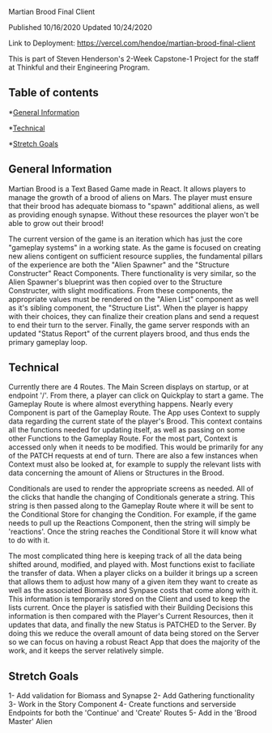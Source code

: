 Martian Brood Final Client

Published 10/16/2020
Updated 10/24/2020

Link to Deployment: https://vercel.com/hendoe/martian-brood-final-client

This is part of Steven Henderson's 2-Week Capstone-1 Project for the staff at Thinkful and their Engineering Program.

## Table of contents
*[General Information](#general-info)

*[Technical](#technical)

*[Stretch Goals](#stretch-goals)

## General Information
Martian Brood is a Text Based Game made in React. It allows players to manage the growth of a brood of aliens on Mars. The player must ensure that their brood has adequate biomass to "spawn" additional aliens, as well as providing enough synapse. Without these resources the player won't be able to grow out their brood!

The current version of the game is an iteration which has just the core "gameplay systems" in a working state. As the game is focused on creating new aliens contigent on sufficient resource supplies, the fundamental pillars of the experience are both the "Alien Spawner" and the "Structure Constructer" React Components. There functionality is very similar, so the Alien Spawner's blueprint was then copied over to the Structure Constructer, with slight modifications. From these components, the appropriate values must be rendered on the "Alien List" component as well as it's sibling component, the "Structure List". When the player is happy with their choices, they can finalize their creation plans and send a request to end their turn to the server. Finally, the game server responds with an updated "Status Report" of the current players brood, and thus ends the primary gameplay loop.

## Technical
Currently there are 4 Routes. The Main Screen displays on startup, or at endpoint '/'. From there, a player can click on Quickplay to start a game. The Gameplay Route is where almost everything happens. Nearly every Component is part of the Gameplay Route. The App uses Context to supply data regarding the current state of the player's Brood. This context contains all the functions needed for updating itself, as well as passing on some other Functions to the Gameplay Route. For the most part, Context is accessed only when it needs to be modified. This would be primarily for any of the PATCH requests at end of turn. There are also a few instances when Context must also be looked at, for example to supply the relevant lists with data concerning the amount of Aliens or Structures in the Brood.

Conditionals are used to render the appropriate screens as needed. All of the clicks that handle the changing of Conditionals generate a string. This string is then passed along to the Gameplay Route where it will be sent to the Conditional Store for changing the Condition. For example, if the game needs to pull up the Reactions Component, then the string will simply be 'reactions'. Once the string reaches the Conditional Store it will know what to do with it.

The most complicated thing here is keeping track of all the data being shifted around, modified, and played with. Most functions exist to faciliate the transfer of data. When a player clicks on a builder it brings up a screen that allows them to adjust how many of a given item they want to create as well as the associated Biomass and Synpase costs that come along with it. This information is temporarily stored on the Client and used to keep the lists current. Once the player is satisfied with their Building Decisions this information is then compared with the Player's Current Resources, then it updates that data, and finally the new Status is PATCHED to the Server. By doing this we reduce the overall amount of data being stored on the Server so we can focus on having a robust React App that does the majority of the work, and it keeps the server relatively simple.

## Stretch Goals
1- Add validation for Biomass and Synapse
2- Add Gathering functionality
3- Work in the Story Component
4- Create functions and serverside Endpoints for both the 'Continue' and 'Create' Routes
5- Add in the 'Brood Master' Alien